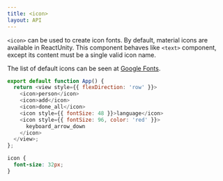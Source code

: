```yaml
---
title: <icon>
layout: API
---
```


`<icon>` can be used to create icon fonts. By default, material icons are available in ReactUnity.
This component behaves like `<text>` component, except its content must be a single valid icon name.

The list of default icons can be seen at [Google Fonts](https://fonts.google.com/icons?selected=Material+Icons).

<Sandpack>

```js
export default function App() {
  return <view style={{ flexDirection: 'row' }}>
    <icon>person</icon>
    <icon>add</icon>
    <icon>done_all</icon>
    <icon style={{ fontSize: 48 }}>language</icon>
    <icon style={{ fontSize: 96, color: 'red' }}>
      keyboard_arrow_down
    </icon>
  </view>;
};
```

```css
icon {
  font-size: 32px;
}
```

</Sandpack>

